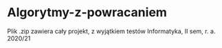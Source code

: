 # Algorytmy-z-powracaniem
Plik .zip zawiera cały projekt, z wyjątkiem testów
Informatyka, II sem, r. a. 2020/21
